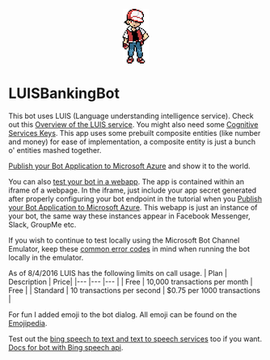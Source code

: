 <p align="center"><img src="img/red.png"></p>

# LUISBankingBot

This bot uses LUIS (Language understanding intelligence service). Check out this [Overview of the LUIS service]. You might also need some [Cognitive Services Keys]. This app uses some prebuilt composite entities (like number and money) for ease of implementation, a composite entity is just a bunch o' entities mashed together.

[Publish your Bot Application to Microsoft Azure] and show it to the world.

You can also [test your bot in a webapp]. The app is contained within an iframe of a webpage. In the iframe, just include your app secret generated after properly configuring your bot endpoint in the tutorial when you [Publish your Bot Application to Microsoft Azure]. This webapp is just an instance of your bot, the same way these instances appear in Facebook Messenger, Slack, GroupMe etc.

If you wish to continue to test locally using the Microsoft Bot Channel Emulator, keep these [common error codes] in mind when running the bot locally in the emulator.

As of 8/4/2016 LUIS has the following limits on call usage.
| Plan | Description | Price|
|---	|---	|---	|
| Free | 10,000 transactions per month | Free |
| Standard | 10 transactions per second | $0.75 per 1000 transactions |

For fun I added emoji to the bot dialog. All emoji can be found on the [Emojipedia].

Test out the [bing speech to text and text to speech services] too if you want. [Docs for bot with Bing speech api].

[bing speech to text and text to speech services]: <https://www.microsoft.com/cognitive-services/en-us/speech-api>
[Cognitive Services Keys]: <https://www.microsoft.com/cognitive-services/en-us/sign-up>
[common error codes]: <https://blogs.msdn.microsoft.com/benjaminperkins/2016/08/01/bot-framework-405-method-not-allowed-401-unauthorized-and-500-internal-server-error-getting-started/>
[Docs for bot with Bing speech api]: <https://docs.botframework.com/en-us/bot-intelligence/speech/#example-speech-to-text-bot>
[Emojipedia]: <http://emojipedia.org/>
[Overview of the LUIS service]: <https://www.luis.ai/Help>
[Publish your Bot Application to Microsoft Azure]: <https://docs.botframework.com/en-us/csharp/builder/sdkreference/gettingstarted.html#publishing>
[test your bot in a webapp]: <https://docs.botframework.com/en-us/support/embed-chat-control2/>
